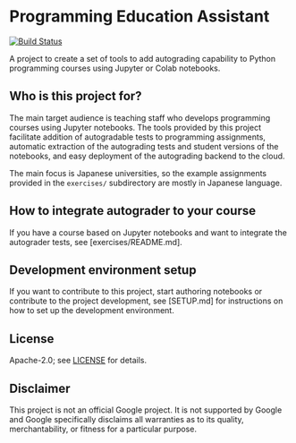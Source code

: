 # Programming Education Assistant

[![Build Status](https://travis-ci.org/google/prog-edu-assistant.svg?branch=master)](https://travis-ci.org/google/prog-edu-assistant)

A project to create a set of tools to add autograding capability to
Python programming courses using Jupyter or Colab notebooks.

## Who is this project for?

The main target audience is teaching staff who develops programming courses
using Jupyter notebooks. The tools provided by this project facilitate addition
of autogradable tests to programming assignments, automatic extraction of the
autograding tests and student versions of the notebooks, and easy deployment of
the autograding backend to the cloud.

The main focus is Japanese universities, so the example assignments provided
in the `exercises/` subdirectory are mostly in Japanese language.

## How to integrate autograder to your course

If you have a course based on Jupyter notebooks and want to integrate
the autograder tests, see [exercises/README.md].

## Development environment setup

If you want to contribute to this project, start authoring notebooks or contribute to the project
development, see [SETUP.md] for instructions on how to set up
the development environment.

## License

Apache-2.0; see [LICENSE](LICENSE) for details.

## Disclaimer

This project is not an official Google project. It is not supported by Google
and Google specifically disclaims all warranties as to its quality,
merchantability, or fitness for a particular purpose.
